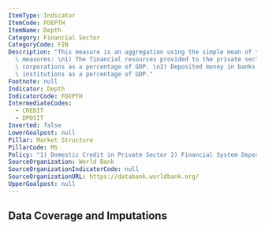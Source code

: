 ```yaml
---
ItemType: Indicator
ItemCode: FDEPTH
ItemName: Depth
Category: Financial Sector
CategoryCode: FIN
Description: "This measure is an aggregation using the simple mean of the following\
  \ measures: \n1) The financial resources provided to the private sector by financial\
  \ corporations as a percentage of GDP. \n2) Deposited money in banks and other financial\
  \ institutions as a percentage of GDP."
Footnote: null
Indicator: Depth
IndicatorCode: FDEPTH
IntermediateCodes:
  - CREDIT
  - DPOSIT
Inverted: false
LowerGoalpost: null
Pillar: Market Structure
PillarCode: MS
Policy: "1) Domestic Credit in Private Sector 2) Financial System Deposits"
SourceOrganization: World Bank
SourceOrganizationIndicatorCode: null
SourceOrganizationURL: https://databank.worldbank.org/
UpperGoalpost: null
---
```


## Data Coverage and Imputations
<div id="imputation-chart-fdepth"></div>
<script>
window.addEventListener("load", (event) => {
    window.SSPICharts.push(new ItemCoverageMatrixChart(document.getElementById("imputation-chart-fdepth"), "FDEPTH", {}))
})
</script>
